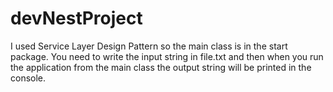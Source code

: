 # devNestProject
I used Service Layer Design Pattern so the main class is in the start package. 
You need to write the input string in file.txt and then when you run the application from the main class the output string will be printed in the console.
